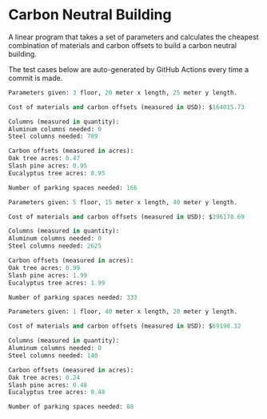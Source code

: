 # Carbon Neutral Building
A linear program that takes a set of parameters and calculates the cheapest combination of materials and carbon offsets to build a carbon neutral building.

The test cases below are auto-generated by GitHub Actions every time a commit is made.
<!-- TEST CASE 1 -->
```python
Parameters given: 3 floor, 20 meter x length, 25 meter y length.

Cost of materials and carbon offsets (measured in USD): $164015.73

Columns (measured in quantity):
Aluminum columns needed: 0
Steel columns needed: 789

Carbon offsets (measured in acres):
Oak tree acres: 0.47
Slash pine acres: 0.95
Eucalyptus tree acres: 0.95

Number of parking spaces needed: 166
```
<!-- END TEST CASE -->

<!-- TEST CASE 2 -->
```python
Parameters given: 5 floor, 15 meter x length, 40 meter y length.

Cost of materials and carbon offsets (measured in USD): $396178.69

Columns (measured in quantity):
Aluminum columns needed: 0
Steel columns needed: 2625

Carbon offsets (measured in acres):
Oak tree acres: 0.99
Slash pine acres: 1.99
Eucalyptus tree acres: 1.99

Number of parking spaces needed: 333
```
<!-- END TEST CASE -->

<!-- TEST CASE 3 -->
```python
Parameters given: 1 floor, 40 meter x length, 20 meter y length.

Cost of materials and carbon offsets (measured in USD): $69198.32

Columns (measured in quantity):
Aluminum columns needed: 0
Steel columns needed: 140

Carbon offsets (measured in acres):
Oak tree acres: 0.24
Slash pine acres: 0.48
Eucalyptus tree acres: 0.48

Number of parking spaces needed: 88
```
<!-- END TEST CASE -->
